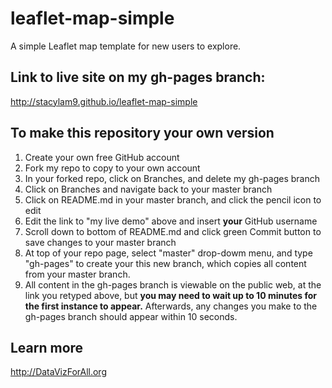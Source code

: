 # leaflet-map-simple
A simple Leaflet map template for new users to explore.

## Link to live site on my gh-pages branch:

http://stacylam9.github.io/leaflet-map-simple

## To make this repository your own version

1. Create your own free GitHub account
2. Fork my repo to copy to your own account
3. In your forked repo, click on Branches, and delete my gh-pages branch
4. Click on Branches and navigate back to your master branch
5. Click on README.md in your master branch, and click the pencil icon to edit
6. Edit the link to "my live demo" above and insert **your** GitHub username
7. Scroll down to bottom of README.md and click green Commit button to save changes to your master branch
8. At top of your repo page, select "master" drop-dowm menu, and type "gh-pages" to create your this new branch, which copies all content from your master branch.
9. All content in the gh-pages branch is viewable on the public web, at the link you retyped above, but **you may need to wait up to 10 minutes for the first instance to appear.** Afterwards, any changes you make to the gh-pages branch should appear within 10 seconds.



## Learn more

http://DataVizForAll.org
